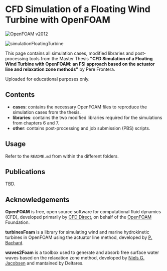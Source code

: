 CFD Simulation of a Floating Wind Turbine with OpenFOAM
============
![OpenFOAM v2012](https://img.shields.io/badge/OpenFOAM-v2012-brightgreen.svg)

![simulationFloatingTurbine](https://user-images.githubusercontent.com/104892099/202909133-f9e5fe98-97e3-451a-807a-7d1902d009d9.png)

This page contains all simulation cases, modified libraries and post-processing tools from the Master Thesis
__"CFD Simulation of a Floating Wind Turbine with OpenFOAM: an FSI approach based on the actuator line and relaxation zone methods"__
by Pere Frontera.

Uploaded for educational purposes only.

Contents
-----
- **cases**: contains the necessary OpenFOAM files to reproduce the simulation cases from the thesis.
- **libraries**: contains the two modified libraries required for the simulations from chapters 6 and 7.
- **other**: contains post-processing and job submission (PBS) scripts.

Usage
-----
Refer to the `README.md` from within the different folders.

Publications
------------
TBD.

Acknowledgements
----------------
__OpenFOAM__ is free, open source software for computational fluid dynamics (CFD),
developed primarily by [CFD Direct](http://cfd.direct), on behalf of the
[OpenFOAM](http://openfoam.org) Foundation.

__turbinesFoam__ is a library for simulating wind and marine hydrokinetic turbines
in OpenFOAM using the actuator line method, developed by [P. Bachant](https://github.com/turbinesFoam/turbinesFoam).

__waves2Foam__  is a toolbox used to generate and absorb free surface water waves based on the relaxation zone method, developed by [Niels G. Jacobsen](https://www.researchgate.net/publication/319160515_waves2Foam_Manual) and mantained by Deltares.
